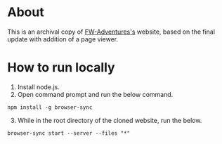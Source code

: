 # About
This is an archival copy of [FW-Adventures's](https://fw-adventures.com/) website, based on the final update with addition of a page viewer.

# How to run locally
1. Install node.js.
2. Open command prompt and run the below command.
```
npm install -g browser-sync
```
3. While in the root directory of the cloned website, run the below.
```
browser-sync start --server --files "*"
```
